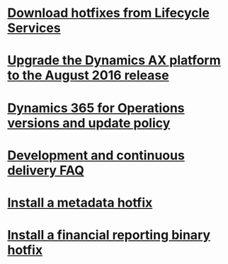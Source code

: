 # [Download hotfixes from Lifecycle Services](download-hotfix-lcs.md)
# [Upgrade the Dynamics AX platform to the August 2016 release](update-platform-each-release.md)
# [Dynamics 365 for Operations versions and update policy](versions-update-policy.md)
# [Development and continuous delivery FAQ](continuous-delivery-home-page.md)
# [Install a metadata hotfix](install-metadata-hotfix-package.md)
# [Install a financial reporting binary hotfix](install-financial-reporting-binary-hotfix.md)


